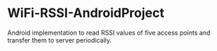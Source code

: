 # WiFi-RSSI-AndroidProject
Android implementation to read RSSI values of five access points and transfer them to server periodically.
